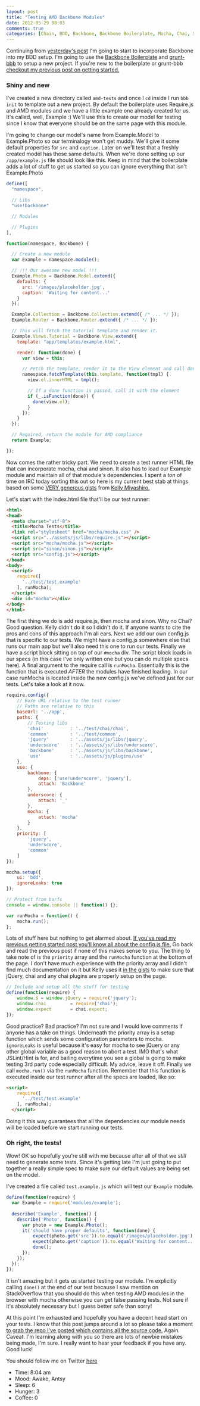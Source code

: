 ```yaml
---
layout: post
title: "Testing AMD Backbone Modules"
date: 2012-05-29 08:03
comments: true
categories: [Chain, BDD, Backbone, Backbone Boilerplate, Mocha, Chai, Sinon]
---
```


Continuing from [yesterday's post](http://robdodson.me/blog/2012/05/28/mocking-requests-with-mocha-chai-and-sinon/) I'm going to start to incorporate Backbone into my BDD setup. I'm going to use the [Backbone Boilerplate](https://github.com/tbranyen/backbone-boilerplate) and [grunt-bbb](https://github.com/backbone-boilerplate/grunt-bbb) to setup a new project. If you're new to the boilerplate or grunt-bbb [checkout my previous post on getting started.](http://robdodson.me/blog/2012/05/17/getting-familiar-with-backbone-boilerplate/)

<!--more-->

### Shiny and new

I've created a new directory called `amd-tests` and once I `cd` inside I run `bbb init` to template out a new project. By default the boilerplate uses Require.js and AMD modules and we have a little example one already created for us. It's called, well, Example :) We'll use this to create our model for testing since I know that everyone should be on the same page with this module.

I'm going to change our model's name from Example.Model to Example.Photo so our terminalogy won't get muddy. We'll give it some default properties for `src` and `caption`. Later on we'll test that a freshly created model has these same defaults. When we're done setting up our `/app/example.js` file should look like this. Keep in mind that the boilerplate adds a lot of stuff to get us started so you can ignore everything that isn't Example.Photo

``` js /app/example.js
define([
  "namespace",

  // Libs
  "use!backbone"

  // Modules

  // Plugins
],

function(namespace, Backbone) {

  // Create a new module
  var Example = namespace.module();

  // !!! Our awesome new model !!!
  Example.Photo = Backbone.Model.extend({
    defaults: {
      src: '/images/placeholder.jpg',
      caption: 'Waiting for content...'
    }
  });

  Example.Collection = Backbone.Collection.extend({ /* ... */ });
  Example.Router = Backbone.Router.extend({ /* ... */ });

  // This will fetch the tutorial template and render it.
  Example.Views.Tutorial = Backbone.View.extend({
    template: "app/templates/example.html",

    render: function(done) {
      var view = this;

      // Fetch the template, render it to the View element and call done.
      namespace.fetchTemplate(this.template, function(tmpl) {
        view.el.innerHTML = tmpl();

        // If a done function is passed, call it with the element
        if (_.isFunction(done)) {
          done(view.el);
        }
      });
    }
  });

  // Required, return the module for AMD compliance
  return Example;

});
```
Now comes the rather tricky part. We need to create a test runner HTML file that can incorporate mocha, chai and sinon. It also has to load our Example module and maintain all of that module's dependencies. I spent a *ton* of time on IRC today sorting this out so here is my current best stab at things based on some [VERY generous gists](https://gist.github.com/2655876) from [Kelly Miyashiro.](https://github.com/kmiyashiro)

Let's start with the index.html file that'll be our test runner:

``` html test/index.html
<html>
<head>
  <meta charset="utf-8">
  <title>Mocha Tests</title>
  <link rel="stylesheet" href="mocha/mocha.css" />
  <script src="../assets/js/libs/require.js"></script>
  <script src="mocha/mocha.js"></script>
  <script src="sinon/sinon.js"></script>
  <script src="config.js"></script>
</head>
<body>
  <script>
    require([
      '../test/test.example'
    ], runMocha);
  </script>
  <div id="mocha"></div>
</body>
</html>
```

The first thing we do is add require.js, then mocha and sinon. Why no Chai? Good question. Kelly didn't do it so I didn't do it. If anyone wants to cite the pros and cons of this approach I'm all ears. Next we add our own config.js that is specific to our tests. We might have a config.js somewhere else that runs our main app but we'll also need this one to run our tests. Finally we have a script block sitting on top of our `#mocha` div. The script block loads in our specs (in this case I've only written one but you can do multiple specs here). A final argument to the require call is `runMocha`. Essentially this is the function that is executed *AFTER* the modules have finished loading. In our case runMocha is located inside the new config.js we've defined just for our tests. Let's take a look at it now.

``` js test/config.js
require.config({
    // Base URL relative to the test runner
    // Paths are relative to this
    baseUrl: '../app',
    paths: {
        // Testing libs
        'chai'          : '../test/chai/chai',
        'common'        : '../test/common',
        'jquery'        : '../assets/js/libs/jquery',
        'underscore'    : '../assets/js/libs/underscore',
        'backbone'      : '../assets/js/libs/backbone',
        'use'           : '../assets/js/plugins/use'
    },
    use: {
        backbone: {
            deps: ['use!underscore', 'jquery'],
            attach: 'Backbone'
        },
        underscore: {
            attach: '_'
        },
        mocha: {
            attach: 'mocha'
        }
    },
    priority: [
        'jquery',
        'underscore',
        'common'
    ]
});

mocha.setup({
    ui: 'bdd',
    ignoreLeaks: true
});

// Protect from barfs
console = window.console || function() {};

var runMocha = function() {
    mocha.run();
};
```

Lots of stuff here but nothing to get alarmed about. [If you've read my previous getting started post you'll know all about the config.js file.](http://robdodson.me/blog/2012/05/17/getting-familiar-with-backbone-boilerplate/) Go back and read the previous post if none of this makes sense to you. The thing to take note of is the `priority` array and the `runMocha` function at the bottom of the page. I don't have much experience with the priority array and I didn't find much documentation on it but Kelly uses it [in the gists](https://gist.github.com/2655876) to make sure that jQuery, chai and any chai plugins are properly setup on the page. 

``` js test/common.js
// Include and setup all the stuff for testing
define(function(require) {
    window.$ = window.jQuery = require('jquery');
    window.chai         = require('chai');
    window.expect       = chai.expect;
});
```

Good practice? Bad practice? I'm not sure and I would love comments if anyone has a take on things. Underneath the priority array is a setup function which sends some configuration parameters to mocha. `ignoreLeaks` is useful because it's easy for mocha to see jQuery or any other global variable as a good reason to abort a test. IMO that's what JSLint/Hint is for, and bailing everytime you see a global is going to make testing 3rd party code especially difficult. My advice, leave it off. Finally we call `mocha.run()` via the `runMocha` function. Remember that this function is executed inside our test runner after all the specs are loaded, like so:

``` html test/index.html
<script>
    require([
      '../test/test.example'
    ], runMocha);
  </script>
```

Doing it this way guarantees that all the dependencies our module needs will be loaded before we start running our tests.

### Oh right, the tests! 

Wow! OK so hopefully you're still with me because after all of that we *still* need to generate some tests. Since it's getting late I'm just going to put together a really simple spec to make sure our default values are being set on the model.

I've created a file called `test.example.js` which will test our `Example` module.

``` js test/test.example.js
define(function(require) {
  var Example = require('modules/example');
  
  describe('Example', function() {
    describe('Photo', function() {
      var photo = new Example.Photo();
      it('should have proper defaults', function(done) {
          expect(photo.get('src')).to.equal('/images/placeholder.jpg');
          expect(photo.get('caption')).to.equal('Waiting for content...');
          done();
      });
    });
  });
}); 
```

It isn't amazing but it gets us started testing our module. I'm explicitly calling `done()` at the end of our test because I saw mention on StackOverflow that you should do this when testing AMD modules in the browser with mocha otherwise you can get false passing tests. Not sure if it's absolutely necessary but I guess better safe than sorry!

At this point I'm exhausted and hopefully you have a decent head start on your tests. I know that this post jumps around a lot so please take a moment [to grab the repo I've posted which contains all the source code.](https://github.com/robdodson/backbone-boilerplate-mocha) Again. Caveat. I'm learning along with you so there are lots of newbie mistakes being made, I'm sure. I really want to hear your feedback if you have any. Good luck!

You should follow me on Twitter [here](http://twitter.com/rob_dodson)

- Time: 8:04 am
- Mood: Awake, Antsy
- Sleep: 6
- Hunger: 3
- Coffee: 0

